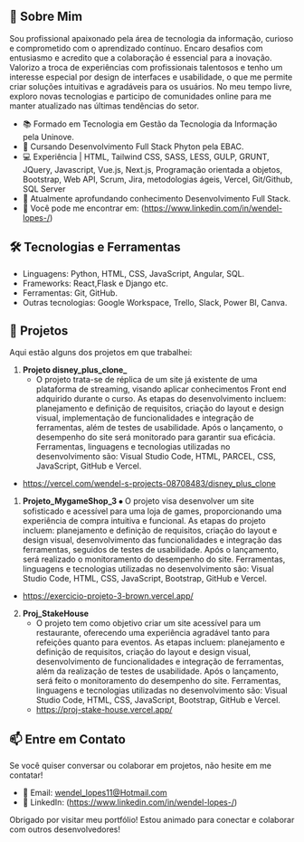 ## 🚀 Sobre Mim

Sou profissional apaixonado pela área de tecnologia da informação, curioso e comprometido com o aprendizado contínuo. Encaro desafios com entusiasmo e acredito que a colaboração é essencial para a inovação. Valorizo a troca de experiências com profissionais talentosos e tenho um interesse especial por design de interfaces e usabilidade, o que me permite criar soluções intuitivas e agradáveis para os usuários. No meu tempo livre, exploro novas tecnologias e participo de comunidades online para me manter atualizado nas últimas tendências do setor.

- 📚 Formado em Tecnologia em Gestão da Tecnologia da Informação pela Uninove.
- 🚀 Cursando Desenvolvimento Full Stack Phyton pela EBAC. 
- 💻 Experiência | HTML, Tailwind CSS, SASS, LESS, GULP, GRUNT, JQuery, Javascript, Vue.js, Next.js, Programação orientada a objetos,  Bootstrap, Web API, Scrum, Jira, metodologias ágeis, Vercel, Git/Github, SQL Server
- 🌱 Atualmente aprofundando conhecimento Desenvolvimento Full Stack.
- 💬 Você pode me encontrar em: (https://www.linkedin.com/in/wendel-lopes-/)

## 🛠️ Tecnologias e Ferramentas

- Linguagens: Python, HTML, CSS, JavaScript, Angular, SQL.  
- Frameworks: React,Flask e Django etc.
- Ferramentas: Git, GitHub.
- Outras tecnologias: Google Workspace, Trello, Slack, Power BI, Canva.
## 🌟 Projetos

Aqui estão alguns dos projetos em que trabalhei:

1. **Projeto disney_plus_clone_**
   - O projeto trata-se de réplica de um site já existente de uma plataforma de streaming, visando aplicar conhecimentos Front end adquirido durante o curso. As etapas do desenvolvimento incluem: planejamento e definição de requisitos, criação do layout e design visual, implementação de funcionalidades e integração de ferramentas, além de testes de usabilidade. Após o lançamento, o desempenho do site será monitorado para garantir sua eficácia.
Ferramentas, linguagens e tecnologias utilizadas no desenvolvimento são: Visual Studio Code, HTML, PARCEL, CSS, JavaScript, GitHub e Vercel.
- https://vercel.com/wendel-s-projects-08708483/disney_plus_clone

1. **Projeto_MygameShop_3**
   ⦁ O projeto visa desenvolver um site sofisticado e acessível para uma loja de games, proporcionando uma experiência de compra intuitiva e funcional. As etapas do projeto incluem: planejamento e definição de requisitos, criação do layout e design visual, desenvolvimento das funcionalidades e integração das ferramentas, seguidos de testes de usabilidade. Após o lançamento, será realizado o monitoramento do desempenho do site.
Ferramentas, linguagens e tecnologias utilizadas no desenvolvimento são: Visual Studio Code, HTML, CSS, JavaScript, Bootstrap, GitHub e Vercel.
 - https://exercicio-projeto-3-brown.vercel.app/

2. **Proj_StakeHouse**
    - O projeto tem como objetivo criar um site acessível para um restaurante, oferecendo uma experiência agradável tanto para refeições quanto para eventos. As etapas incluem: planejamento e definição de requisitos, criação do layout e design visual, desenvolvimento de funcionalidades e integração de ferramentas, além da realização de testes de usabilidade. Após o lançamento, será feito o monitoramento do desempenho do site.
Ferramentas, linguagens e tecnologias utilizadas no desenvolvimento são: Visual Studio Code, HTML, CSS, JavaScript, Bootstrap, GitHub e Vercel.
   - https://proj-stake-house.vercel.app/


## 📫 Entre em Contato

Se você quiser conversar ou colaborar em projetos, não hesite em me contatar!

- 📧 Email: wendel_lopes11@Hotmail.com
- 💼 LinkedIn: (https://www.linkedin.com/in/wendel-lopes-/)

Obrigado por visitar meu portfólio! Estou animado para conectar e colaborar com outros desenvolvedores!
